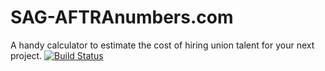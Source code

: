 SAG-AFTRAnumbers.com
====================
A handy calculator to estimate the cost of hiring union talent for your next project.
[![Build Status](https://travis-ci.org/mysterycommand/sag-aftranumbers.com.png?branch=master)](https://travis-ci.org/mysterycommand/sag-aftranumbers.com)